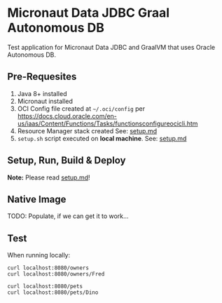 # Micronaut Data JDBC Graal Autonomous DB 

Test application for Micronaut Data JDBC and GraalVM that uses Oracle Autonomous DB.

## Pre-Requesites

1. Java 8+ installed
2. Micronaut installed
3. OCI Config file created at `~/.oci/config` per https://docs.cloud.oracle.com/en-us/iaas/Content/Functions/Tasks/functionsconfigureocicli.htm
4. Resource Manager stack created See: [setup.md](setup.md)
5. `setup.sh` script executed on **local machine**. See: [setup.md](setup.md)

## Setup, Run, Build & Deploy

**Note:** Please read [setup.md](setup.md)!

## Native Image

TODO: Populate, if we can get it to work...

## Test

When running locally:

```
curl localhost:8080/owners
curl localhost:8080/owners/Fred

curl localhost:8080/pets
curl localhost:8080/pets/Dino
```